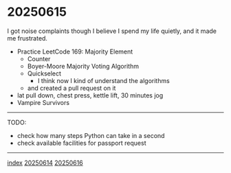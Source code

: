 <head><meta name="viewport" content="width=device-width, initial-scale=1.0, user-scalable=yes" /><meta charset="UTF-8"></head>

# 20250615

I got noise complaints though I believe I spend my life quietly, and it made me frustrated.

- Practice LeetCode 169: Majority Element
	- Counter
	- Boyer-Moore Majority Voting Algorithm
	- Quickselect
		- I think now I kind of understand the algorithms
	- and created a pull request on it
- lat pull down, chest press, kettle lift, 30 minutes jog
- Vampire Survivors

---

TODO:

- check how many steps Python can take in a second
- check available facilities for passport request

---

[index](../../index.html)
[20250614](20250614.html)
[20250616](20250616.html)
